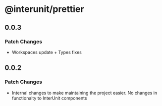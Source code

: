 # @interunit/prettier

## 0.0.3

### Patch Changes

- Workspaces update + Types fixes

## 0.0.2

### Patch Changes

- Internal changes to make maintaining the project easier. No changes in functionaity to InterUnit components
